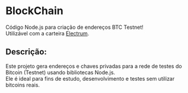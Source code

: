 # BlockChain

Código Node.js para criação de endereços BTC Testnet!  
Utilizável com a carteira [Electrum](https://electrum.org/).

## Descrição:
Este projeto gera endereços e chaves privadas para a rede de testes do Bitcoin (Testnet) usando bibliotecas Node.js.  
Ele é ideal para fins de estudo, desenvolvimento e testes sem utilizar bitcoins reais.
